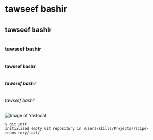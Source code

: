 # <h1>tawseef bashir</h1>
# <h2>tawseef bashir</h2>
# <h3>tawseef bashir</h3>
# <h4>tawseef bashir</h4>
# <h5>tawseef bashir</h5>
# <h6>tawseef bashir</h6>
![Image of Yaktocat](https://octodex.github.com/images/yaktocat.png)

```
$ git init
Initialized empty Git repository in /Users/skills/Projects/recipe-repository/.git/
```

